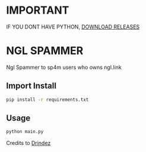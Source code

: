 # IMPORTANT 
IF YOU DONT HAVE PYTHON, [DOWNLOAD RELEASES](https://github.com/tomisek158/ngl-spammer/releases/tag/v1.0)


# NGL SPAMMER

Ngl Spammer to sp4m users who owns ngl.link
## Import Install


```bash
pip install -r requirements.txt
```

## Usage
```bash
python main.py
```




Credits to [Drindez](https://github.com/Emko-DEVS)
